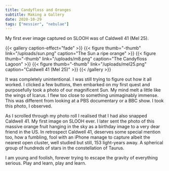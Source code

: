 ```yaml
---
title: Candyfloss and Oranges
subtitle: Making a Gallery
date: 2020-10-29
tags: ["messier", "nebulae"]
---
```


My first ever image captured on SLOOH was of Caldwell 41 (Mel 25).

{{< gallery caption-effect="fade" >}}
  {{< figure thumb="-thumb" link="/uploads/sun.png" caption="The Sun a ripe orange" >}}
  {{< figure thumb="-thumb" link="/uploads/m8.png" caption="The Candyfloss Lagoon" >}}
  {{< figure thumb="-thumb" link="/uploads/mel25.png" caption="Caldwell 41 (Mel 25)" >}}
{{< /gallery >}}

It was completely unintentional. I was still trying to figure out how it all worked. I clicked a few buttons, then embarked on my first quest and purposefully took a photo of our magnificent Sun. My mind melt a little like the wings of Icarus. I flew too close to something unimaginably immense. This was different from looking at a PBS documentary or a BBC show. I took this photo, I observed.

As I scrolled through my photo roll I realised that I had also snapped Caldwell 41. My first image on SLOOH ever. I later sent the photo of this massive orange fruit hanging in the sky as a birthday image to a very dear friend in the US. In retrospect Caldwell 41, deserves some special mention too, how a fumbling, fool with an iPhone manage to capture albeit the nearest open cluster, well studied but still, 153 light-years away.
A spherical group of hundreds of stars in the constellation of Taurus.

I am young and foolish, forever trying to escape the gravity of everything serious. Play and learn, play and learn. 

